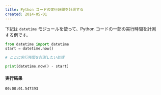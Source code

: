 ```yaml
---
title: Python コードの実行時間を計測する
created: 2014-05-01
---
```



下記は `datetime` モジュールを使って、Python コードの一部の実行時間を計測する例です。

```python
from datetime import datetime
start = datetime.now()

# ここに実行時間を計測したい処理

print(datetime.now() - start)
```

#### 実行結果

```
00:00:01.547393
```

